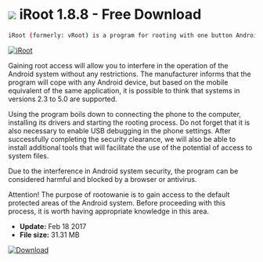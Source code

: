 # ![](https://cdn.softexe.net/static/icon/e/iroot-11180.png) iRoot 1.8.8 - Free Download

```sh
iRoot (formerly: vRoot) is a program for rooting with one button Android devices connected to a computer with a USB cable. Its interface is very simple, so everyone interested will be able to cope with this process.
```
[![iRoot](https://gallery.dpcdn.pl/imgc/Tools/74137/g_-_420x350_1.5_-_x20170218223410_0.png)](https://softexe.net/win/hobbies-lifestyle/mobile/iroot:ppphR.html)

Gaining root access will allow you to interfere in the operation of the Android system without any restrictions. The manufacturer informs that the program will cope with any Android device, but based on the mobile equivalent of the same application, it is possible to think that systems in versions 2.3 to 5.0 are supported.
 
 Using the program boils down to connecting the phone to the computer, installing its drivers and starting the rooting process. Do not forget that it is also necessary to enable USB debugging in the phone settings. After successfully completing the security clearance, we will also be able to install additional tools that will facilitate the use of the potential of access to system files.
 
 Due to the interference in Android system security, the program can be considered harmful and blocked by a browser or antivirus.
 
 Attention!
 The purpose of rootowanie is to gain access to the default protected areas of the Android system. Before proceeding with this process, it is worth having appropriate knowledge in this area.


- **Update:** Feb 18 2017
- **File size:** 31.31 MB

[![Download](https://cdn.softexe.net/static/img/download.png)](https://softexe.net/win/hobbies-lifestyle/mobile/iroot:ppphR.html)

